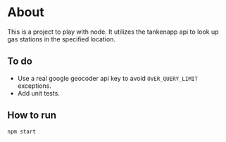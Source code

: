 # About
This is a project to play with node.
It utilizes the tankenapp api to look up gas stations in the specified location.

## To do

- Use a real google geocoder api key to avoid `OVER_QUERY_LIMIT` exceptions.
- Add unit tests.

## How to run

```
npm start
```